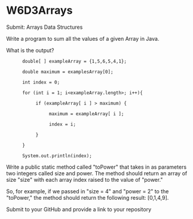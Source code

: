 # W6D3Arrays

Submit: Arrays
Data Structures

Write a program to sum all the values of a given Array in Java.


What is the output?

          double[ ] exampleArray = {1,5,6,5,4,1};

          double maximum = examplesArray[0];

          int index = 0;

          for (int i = 1; i<exampleArray.length>; i++){

               if (exampleArray[ i ] > maximum) {

                    maximum = exampleArray[ i ];

                    index = i;

               }

          }

          System.out.println(index);

Write a public static method called "toPower" that takes in as parameters two integers called size and power. 
The method should return an array of size "size" with each array index raised to the value of "power." 

So, for example, if we passed in "size = 4" and "power = 2" to the "toPower," 
the method should return the following result: [0,1,4,9].

Submit to your GitHub and provide a link to your repository

